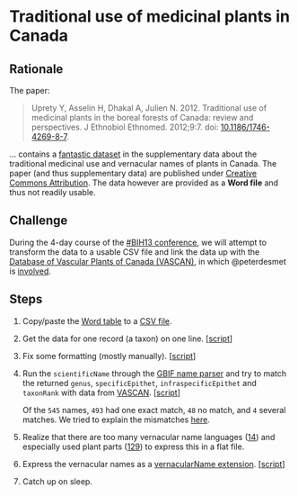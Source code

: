 # Traditional use of medicinal plants in Canada

## Rationale

The paper:

> Uprety Y, Asselin H, Dhakal A, Julien N. 2012. Traditional use of medicinal plants in the boreal forests of Canada: review and perspectives. J Ethnobiol Ethnomed. 2012;9:7. doi: [10.1186/1746-4269-8-7](http://doi.org/10.1186/1746-4269-8-7).

... contains a [fantastic dataset](http://www.ncbi.nlm.nih.gov/pmc/articles/PMC3316145/#__sec25title) in the supplementary data about the traditional medicinal use and vernacular names of plants in Canada. The paper (and thus supplementary data) are published under [Creative Commons Attribution](http://creativecommons.org/licenses/by/2.0). The data however are provided as a **Word file** and thus not readily usable.

## Challenge

During the 4-day course of the [#BIH13 conference](http://conference.lifewatch.unisalento.it/index.php/EBIC/BIH2013), we will attempt to transform the data to a usable CSV file and link the data up with the [Database of Vascular Plants of Canada (VASCAN)](http://data.canadensys.net/vascan/), in which @peterdesmet is [involved](https://github.com/peterdesmet/vascan-data-paper).

## Steps

1. Copy/paste the [Word table](data/raw/medicinal-plants.doc) to a [CSV file](data/raw/medicinal-plants.tsv).
2. Get the data for one record (a taxon) on one line. [[script](scripts/OneLinePerRecord.py)]
3. Fix some formatting (mostly manually). [[script](scripts/CleanData.py)]
4. Run the `scientificName` through the [GBIF name parser](http://tools.gbif.org/nameparser/) and try to match the returned `genus`, `specificEpithet`, `infraspecificEpithet` and `taxonRank` with data from [VASCAN](http://dx.doi.org/10.5886/1bft7W5f). [[script](scripts/MapToVascan.py)]

   Of the `545` names, `493` had one exact match, `48` no match, and `4` several matches. We tried to explain the mismatches [here](documentation/mismatch-remarks.tsv).
5. Realize that there are too many vernacular name languages ([14](documentation/language-mapping.tsv)) and especially used plant parts ([129](documentation/plant-parts-mapping.tsv)) to express this in a flat file.
6. Express the vernacular names as a [vernacularName extension](http://rs.gbif.org/extension/gbif/1.0/vernacularname.xml). [[script](scripts/splitVernacularNames.py)]
10. Catch up on sleep.

